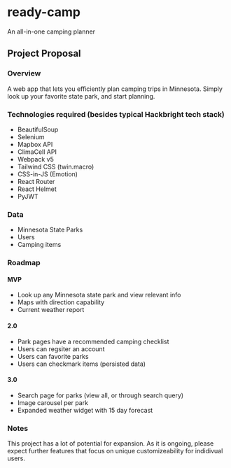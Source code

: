# ready-camp
An all-in-one camping planner

## Project Proposal

### Overview

A web app that lets you efficiently plan camping trips in Minnesota. Simply look up your favorite state park, and start planning.

### Technologies required (besides typical Hackbright tech stack)

- BeautifulSoup
- Selenium
- Mapbox API
- ClimaCell API
- Webpack v5
- Tailwind CSS (twin.macro)
- CSS-in-JS (Emotion)
- React Router
- React Helmet
- PyJWT

### Data

- Minnesota State Parks
- Users
- Camping items

### Roadmap

#### MVP

- Look up any Minnesota state park and view relevant info
- Maps with direction capability
- Current weather report

#### 2.0

- Park pages have a recommended camping checklist
- Users can regsiter an account
- Users can favorite parks
- Users can checkmark items (persisted data)

#### 3.0

- Search page for parks (view all, or through search query)
- Image carousel per park
- Expanded weather widget with 15 day forecast

### Notes

This project has a lot of potential for expansion. As it is ongoing, please expect further features that focus on unique customizeability for indidivual users.
